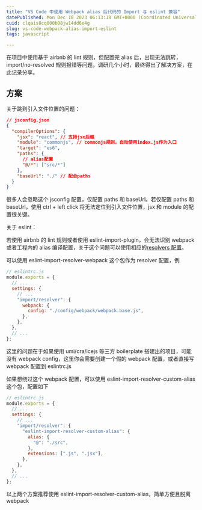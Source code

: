 ```yaml
---
title: "VS Code 中使用 Webpack alias 后代码的 Import 与 eslint 兼容"
datePublished: Mon Dec 18 2023 06:13:18 GMT+0000 (Coordinated Universal Time)
cuid: clqais8cq000b08jw14dd6e4g
slug: vs-code-webpack-alias-import-eslint
tags: javascript

---
```


在项目中使用基于 airbnb 的 lint 规则，但配置完 alias 后，出现无法跳转，import/no-resolved 规则报错等问题，调研几个小时，最终得出了解决方案，在此记录分享。

## 方案

关于跳到引入文件位置的问题：

```json
// jsconfig.json
{
  "compilerOptions": {
    "jsx": "react", // 支持jsx后缀
    "module": "commonjs", // commonjs规则，自动使用index.js作为入口
    "target": "es6",
    "paths": {
      // alias配置
      "@/*": ["src/*"]
    },
    "baseUrl": "./" // 配合paths
  }
}
```

很多人会忽略这个 jsconfig 配置，仅配置 paths 和 baseUrl。若仅配置 paths 和 baseUrl，使用 ctrl + left click 将无法定位到引入文件位置，jsx 和 module 的配置很关键。

关于 eslint：

若使用 airbnb 的 lint 规则或者使用 eslint-import-plugin，会无法识别 webpack 或者工程内的 alias 编译配置，关于这个问题可以使用相应的[resolvers 配置](https://github.com/benmosher/eslint-plugin-import/blob/master/README.md#resolvers)。

可以使用 eslint-import-resolver-webpack 这个包作为 resolver 配置，例

```jsx
// eslintrc.js
module.exports = {
  // ...
  settings: {
    // ...
    "import/resolver": {
      webpack: {
        config: "./config/webpack/webpack.base.js",
      },
    },
  },
  // ...
};
```

这里的问题在于如果使用 umi/cra/icejs 等三方 boilerplate 搭建出的项目，可能没有 webpack config，这里你会需要创建一个假的 webpack 配置，或者直接写 webpack 配置到 eslintrc.js

如果想绕过这个 webpack 配置，可以使用 eslint-import-resolver-custom-alias 这个包，配置如下

```jsx
// eslintrc.js
module.exports = {
  // ...
  settings: {
    // ...
    "import/resolver": {
      "eslint-import-resolver-custom-alias": {
        alias: {
          "@": "./src",
        },
        extensions: [".js", ".jsx"],
      },
    },
  },
  // ...
};
```

以上两个方案推荐使用 eslint-import-resolver-custom-alias，简单方便且脱离 webpack